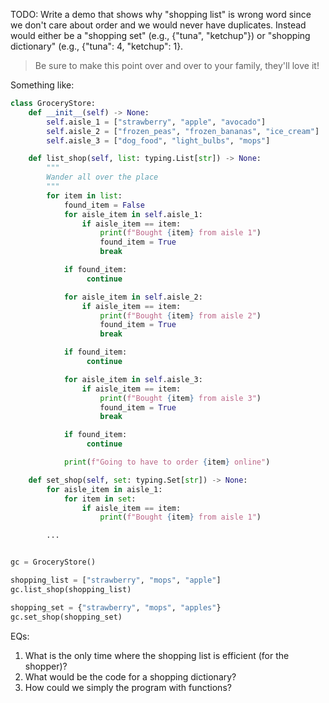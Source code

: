 TODO: Write a demo that shows why "shopping list" is wrong word since
we don't care about order and we would never have duplicates. Instead
would either be a "shopping set" (e.g., {"tuna", "ketchup"}) or
"shopping dictionary" (e.g., {"tuna": 4, "ketchup": 1}.

> Be sure to make this point over and over to your family, they'll love
it!

Something like:

```python
class GroceryStore:
    def __init__(self) -> None:
        self.aisle_1 = ["strawberry", "apple", "avocado"]
        self.aisle_2 = ["frozen_peas", "frozen_bananas", "ice_cream"]
        self.aisle_3 = ["dog_food", "light_bulbs", "mops"]

    def list_shop(self, list: typing.List[str]) -> None:
        """
        Wander all over the place
        """
        for item in list:
            found_item = False
            for aisle_item in self.aisle_1:
                if aisle_item == item:
                    print(f"Bought {item} from aisle 1")
                    found_item = True
                    break

            if found_item:
                 continue

            for aisle_item in self.aisle_2:
                if aisle_item == item:
                    print(f"Bought {item} from aisle 2")
                    found_item = True
                    break

            if found_item:
                 continue

            for aisle_item in self.aisle_3:
                if aisle_item == item:
                    print(f"Bought {item} from aisle 3")
                    found_item = True
                    break

            if found_item:
                 continue

            print(f"Going to have to order {item} online")

    def set_shop(self, set: typing.Set[str]) -> None:
        for aisle_item in aisle_1:
            for item in set:
                if aisle_item == item:
                    print(f"Bought {item} from aisle 1")

        ...


gc = GroceryStore()

shopping_list = ["strawberry", "mops", "apple"]
gc.list_shop(shopping_list)

shopping_set = {"strawberry", "mops", "apples"}
gc.set_shop(shopping_set)
```

EQs:
1. What is the only time where the shopping list is efficient (for the shopper)?
2. What would be the code for a shopping dictionary?
3. How could we simply the program with functions?
